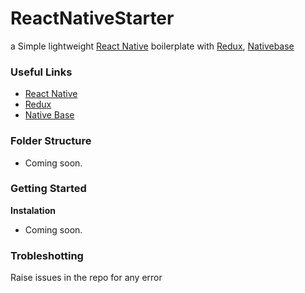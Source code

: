 # ReactNativeStarter

a  Simple lightweight [React Native](https://facebook.github.io/react-native/) boilerplate with [Redux](https://redux.js.org/), [Nativebase](https://nativebase.io/)


### Useful Links

+ [React Native](https://facebook.github.io/react-native/)
+ [Redux](https://redux.js.org/)
+ [Native Base](https://nativebase.io/)


### Folder Structure

- Coming soon.

### Getting Started

**Instalation**
- Coming soon.


### Trobleshotting 

Raise issues in the repo for any error
